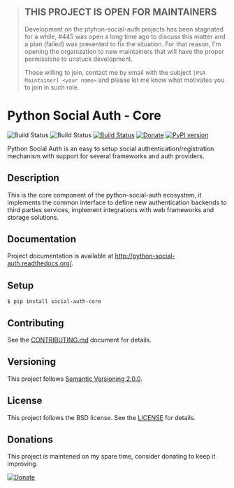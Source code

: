> ## THIS PROJECT IS OPEN FOR MAINTAINERS
> Development on the ptyhon-social-auth projects has been stagnated for a while,
> #445 was open a long time ago to discuss this matter and a plan (failed) was
> presented to fix the situation. For that reason, I'm opening the organization to
> new maintainers that will have the proper permissions to unstuck development.
>
> Those willing to join, contact me by email with the subject `[PSA Maintainer]
> <your name>` and please let me know what motivates you to join in such role.

# Python Social Auth - Core
![Build Status](https://github.com/python-social-auth/social-core/workflows/Flake8/badge.svg)
![Build Status](https://github.com/python-social-auth/social-core/workflows/Tests/badge.svg)
[![Build Status](https://travis-ci.org/python-social-auth/social-core.svg?branch=master)](https://travis-ci.org/python-social-auth/social-core)
[![Donate](https://img.shields.io/badge/Donate-PayPal-orange.svg)](https://www.paypal.com/cgi-bin/webscr?cmd=_donations&business=matiasaguirre%40gmail%2ecom&lc=US&item_name=Python%20Social%20Auth&no_note=0&currency_code=USD&bn=PP%2dDonationsBF%3abtn_donate_SM%2egif%3aNonHostedGuest)
[![PyPI version](https://badge.fury.io/py/social-auth-core.svg)](https://badge.fury.io/py/social-auth-core)

Python Social Auth is an easy to setup social authentication/registration
mechanism with support for several frameworks and auth providers.

## Description

This is the core component of the python-social-auth ecosystem, it
implements the common interface to define new authentication backends
to third parties services, implement integrations with web frameworks
and storage solutions.

## Documentation

Project documentation is available at http://python-social-auth.readthedocs.org/.

## Setup

```shell
$ pip install social-auth-core
```

## Contributing

See the [CONTRIBUTING.md](CONTRIBUTING.md) document for details.

## Versioning

This project follows [Semantic Versioning 2.0.0](http://semver.org/spec/v2.0.0.html).

## License

This project follows the BSD license. See the [LICENSE](LICENSE) for details.

## Donations

This project is maintened on my spare time, consider donating to keep
it improving.

[![Donate](https://img.shields.io/badge/Donate-PayPal-orange.svg)](https://www.paypal.com/cgi-bin/webscr?cmd=_donations&business=matiasaguirre%40gmail%2ecom&lc=US&item_name=Python%20Social%20Auth&no_note=0&currency_code=USD&bn=PP%2dDonationsBF%3abtn_donate_SM%2egif%3aNonHostedGuest)
